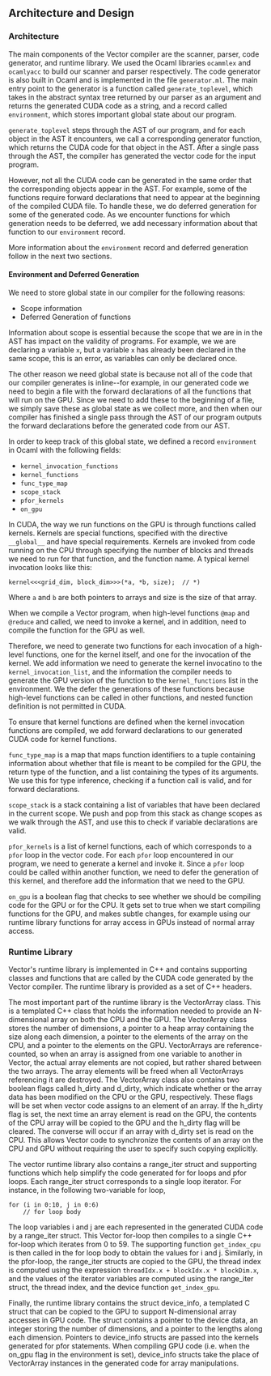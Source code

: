 ## Architecture and Design

### Architecture

The main components of the Vector compiler are the scanner, parser, code generator,
and runtime library. We used the Ocaml libraries `ocammlex` and 
`ocamlyacc` to build our scanner and parser respectively.  The code generator
is also built in Ocaml and is implemented in the file `generator.ml`.  The main
entry point to the generator is a function called `generate_toplevel`, which takes
in the abstract syntax tree returned by our parser as an argument and returns
the generated CUDA code as a string, and a record called `environment`, which 
stores important global state about our program.  

`generate_toplevel` steps through the AST of our program, and for each object
in the AST it encounters, we call a corresponding generator function, which
returns the CUDA code for that object in the AST.  After a single
pass through the AST, the compiler has generated the vector code for the input 
program.

However, not all the CUDA code can be generated in the same order that the
corresponding objects appear in the AST.  For example, some of the functions
require forward declarations that need to appear at the beginning of the compiled
CUDA file.  To handle these, we do deferred generation for some of the generated
code.  As we encounter functions for which generation needs to be deferred,
we add necessary information about that function to our `environment` record.

More information about the `environment` record and deferred generation follow
in the next two sections.

#### Environment and Deferred Generation

We need to store global state in our compiler for the following reasons:

* Scope information
* Deferred Generation of functions

Information about scope is essential because the scope that we are in in the AST
has impact on the validity of programs.  For example, we we are declaring a variable
`x`, but a variable `x` has already been declared in the same scope, this is an error,
as variables can only be declared once.

The other reason we need global state is because not all of the code that our
compiler generates is inline--for example, in our generated code we need to begin
a file with the forward declarations of all the functions that will run on the
GPU.  Since we need to add these to the beginning of a file, we simply save
these as global state as we collect more, and then when our compiler has finished
a single pass through the AST of our program outputs the forward declarations before
the generated code from our AST.

In order to keep track of this global state, we defined a record `environment`
in Ocaml with the following fields:

*  `kernel_invocation_functions`
*  `kernel_functions`
*  `func_type_map`
*  `scope_stack`
*  `pfor_kernels`
*  `on_gpu`

In CUDA, the way we run functions on the GPU is through functions called
kernels.  Kernels are special functions, specified with the directive `__global__`
and have special requirements.  Kernels are invoked from code running on the CPU
through specifying the number of blocks and threads we need to run for that function,
and the function name.  A typical kernel invocation looks like this:


    kernel<<<grid_dim, block_dim>>>(*a, *b, size);  // *)

Where `a` and `b` are both pointers to arrays and size is the size of that array.

When we compile a Vector program, when high-level functions `@map` and `@reduce`
and called, we need to invoke a kernel, and in addition, need to compile the
function for the GPU as well.

Therefore, we need to generate two functions for each invocation of a high-level
functions, one for the kernel itself, and one for the invocation of the kernel.
We add information we need to generate the kernel invocatino to the 
`kernel_invocation_list`, and the information the compiler needs to generate
the GPU version of the function to the `kernel_functions` list in the 
environment. We the defer the generations of these functions because high-level
functions can be called in other functions, and nested function definition
is not permitted in CUDA.

To ensure that kernel functions are defined when the kernel invocation functions
are compiled, we add forward declarations to our generated CUDA code for kernel
functions.

`func_type_map` is a map that maps function identifiers to a tuple containing
information about whether that file is meant to be compiled for the GPU, the
return type of the function, and a list containing the types of its arguments.
We use this for type inference, checking if a function call is valid, and for
forward declarations.

`scope_stack` is a stack containing a list of variables that have been declared
in the current scope.  We push and pop from this stack as change scopes as we
walk through the AST, and use this to check if variable declarations are valid.

`pfor_kernels` is a list of kernel functions, each of which corresponds to
a `pfor` loop in the vector code. For each `pfor` loop encountered in our program,
we need to generate a kernel and invoke it.  Since a `pfor` loop could be called
within another function, we need to defer the generation of this kernel, and
therefore add the information that we need to the GPU.

`on_gpu` is a boolean flag that checks to see whether we should be compiling
code for the GPU or for the CPU.  It gets set to true when we start compiling
functions for the GPU, and makes subtle changes, for example using our runtime
library functions for array access in GPUs instead of normal array access.

### Runtime Library

Vector's runtime library is implemented in C++ and contains supporting classes
and functions that are called by the CUDA code generated by the Vector compiler.
The runtime library is provided as a set of C++ headers.

The most important part of the runtime library is the VectorArray class.
This is a templated C++ class that holds the information needed to provide an
N-dimensional array on both the CPU and the GPU. The VectorArray class stores
the number of dimensions, a pointer to a heap array containing the size along
each dimension, a pointer to the elements of the array on the CPU, and a
pointer to the elements on the GPU. VectorArrays are reference-counted, so
when an array is assigned from one variable to another in Vector, the actual
array elements are not copied, but rather shared between the two arrays.
The array elements will be freed when all VectorArrays referencing it are
destroyed. The VectorArray class also contains two boolean flags called
h\_dirty and d\_dirty, which indicate whether or the array data has been
modified on the CPU or the GPU, respectively. These flags will be set when
vector code assigns to an element of an array. If the h\_dirty flag is set,
the next time an array element is read on the GPU, the contents of the CPU
array will be copied to the GPU and the h\_dirty flag will be cleared.
The converse will occur if an array with d\_dirty set is read on the CPU.
This allows Vector code to synchronize the contents of an array on the CPU and
GPU without requiring the user to specify such copying explicitly.

The vector runtime library also contains a range\_iter struct and supporting
functions which help simplify the code generated for for loops and pfor loops.
Each range\_iter struct corresponds to a single loop iterator. For instance,
in the following two-variable for loop,

    for (i in 0:10, j in 0:6)
        // for loop body

The loop variables i and j are each represented in the generated CUDA code by
a range\_iter struct. This Vector for-loop then compiles to a single C++
for-loop which iterates from 0 to 59. The supporting function `get_index_cpu`
is then called in the for loop body to obtain the values for i and j. Similarly,
in the pfor-loop, the range\_iter structs are copied to the GPU, the thread
index is computed using the expression `threadIdx.x + blockIdx.x * blockDim.x`,
and the values of the iterator variables are computed using the range\_iter
struct, the thread index, and the device function `get_index_gpu`.

Finally, the runtime library contains the struct device\_info, a templated C
struct that can be copied to the GPU to support N-dimensional array accesses in
GPU code. The struct contains a pointer to the device data, an integer storing
the number of dimensions, and a pointer to the lengths along each dimension.
Pointers to device\_info structs are passed into the kernels generated for pfor
statements. When compiling GPU code (i.e. when the on\_gpu flag in the
environment is set), device\_info structs take the place of VectorArray
instances in the generated code for array manipulations.
